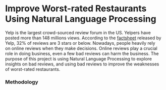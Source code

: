 # Improve Worst-rated Restaurants Using Natural Language Processing

Yelp is the largest crowd-sourced review forum in the US. Yelpers have posted more than 148 millions views. According to the [factsheet](https://www.yelp.com/factsheet) released by Yelp, 32% of reviews are 3 stars or below. Nowadays, people heavily rely on online reviews when they make decisions. Online reviews play a crucial role in doing business, even a few bad reviews can harm the business. The purpose of this project is using Natural Language Processing to explore insights on bad reviews, and using bad reviews to improve the weaknesses of worst-rated restaurants.

### Methodology
